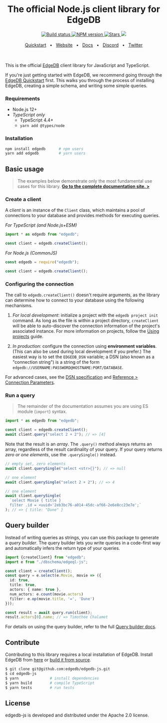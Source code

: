 <div align="center">
  <h1>The official Node.js client library for EdgeDB</h1>

  <a href="https://github.com/edgedb/edgedb-js/actions" rel="nofollow">
    <img src="https://github.com/edgedb/edgedb-js/actions/workflows/tests.yml/badge.svg?event=push&branch=master" alt="Build status">
  </a>
  <a href="https://www.npmjs.com/package/edgedb" rel="nofollow">
    <img src="https://img.shields.io/npm/v/edgedb" alt="NPM version">
  </a>
  <a href="https://github.com/edgedb/edgedb" rel="nofollow">
    <img src="https://img.shields.io/github/stars/edgedb/edgedb" alt="Stars">
  </a>
  <a href="https://github.com/edgedb/edgedb/blob/master/LICENSE">
    <img src="https://img.shields.io/badge/license-Apache%202.0-blue" />
  </a>
  <br />
  <br />
  <a href="https://www.edgedb.com/docs/guides/quickstart">Quickstart</a>
  <span>&nbsp;&nbsp;•&nbsp;&nbsp;</span>
  <a href="https://www.edgedb.com">Website</a>
  <span>&nbsp;&nbsp;•&nbsp;&nbsp;</span>
  <a href="https://www.edgedb.com/docs/clients/01_js/index">Docs</a>
  <span>&nbsp;&nbsp;•&nbsp;&nbsp;</span>
  <a href="https://discord.gg/umUueND6ag">Discord</a>
  <span>&nbsp;&nbsp;•&nbsp;&nbsp;</span>
  <a href="https://twitter.com/edgedatabase">Twitter</a>
  <br />

</div>

<br />
<br />

This is the official [EdgeDB](https://github.com/edgedb/edgedb) client library
for JavaScript and TypeScript.

If you're just getting started with EdgeDB, we recommend going through the
[EdgeDB Quickstart](https://www.edgedb.com/docs/quickstart) first. This walks
you through the process of installing EdgeDB, creating a simple schema, and
writing some simple queries.

### Requirements

- Node.js 12+
- _TypeScript only_
  - TypeScript 4.4+
  - `yarn add @types/node`

### Installation

```bash
npm install edgedb      # npm users
yarn add edgedb         # yarn users
```

## Basic usage

> The examples below demonstrate only the most fundamental use cases for this
> library. **[Go to the complete documentation site. >](https://www.edgedb.com/docs/clients/01_js/index)**

### Create a client

A _client_ is an instance of the `Client` class, which maintains a pool of
connections to your database and provides methods for executing queries.

_For TypeScript (and Node.js+ESM)_

```ts
import * as edgedb from "edgedb";

const client = edgedb.createClient();
```

_For Node.js (CommonJS)_

```js
const edgedb = require("edgedb");

const client = edgedb.createClient();
```

### Configuring the connection

The call to `edgedb.createClient()` doesn't require arguments, as the library
can determine how to connect to your database using the following mechanisms.

1. _For local development_: initialize a project with the `edgedb project init`
   command. As long as the file is within a project directory, `createClient`
   will be able to auto-discover the connection information of the project's
   associated instance. For more information on projects, follow the
   [Using projects](https://www.edgedb.com/docs/guides/projects) guide.

2. _In production_: configure the connection using **environment variables**.
   (This can also be used during local development if you prefer.) The easiest
   way is to set the `EDGEDB_DSN` variable; a DSN (also known as a "connection
   string") is a string of the form
   `edgedb://USERNAME:PASSWORD@HOSTNAME:PORT/DATABASE`.

For advanced cases, see the
[DSN specification](https://www.edgedb.com/docs/reference/dsn) and
[Reference > Connection Parameters](https://www.edgedb.com/docs/reference/connection).

### Run a query

> The remainder of the documentation assumes you are using ES module (`import`)
> syntax.

```ts
import * as edgedb from "edgedb";

const client = edgedb.createClient();
await client.query("select 2 + 2"); // => [4]
```

Note that the result is an _array_. The `.query()` method always returns an
array, regardless of the result cardinality of your query. If your query
returns _zero or one elements_, use the `.querySingle()` instead.

```ts
// empty set, zero elements
await client.querySingle("select <str>{}"); // => null

// one element
await client.querySingle("select 2 + 2"); // => 4

// one element
await client.querySingle(
  `select Movie { title }
  filter .id = <uuid>'2eb3bc76-a014-45dc-af66-2e6e8cc23e7e';`
); // => { title: "Dune" }
```

## Query builder

Instead of writing queries as strings, you can use this package to generate a _query builder_. The query builder lets you write queries in a code-first way and automatically infers the return type of your queries.

```ts
import {createClient} from "edgedb";
import e from "./dbschema/edgeql-js";

const client = createClient();
const query = e.select(e.Movie, movie => ({
  id: true,
  title: true,
  actors: { name: true },
  num_actors: e.count(movie.actors)
  filter: e.op(movie.title, '=', 'Dune')
}));

const result = await query.run(client);
result.actors[0].name; // => Timothee Chalamet
```

For details on using the query builder, refer to the full [Query builder docs](https://www.edgedb.com/docs/clients/01_js/querybuilder).

## Contribute

Contributing to this library requires a local installation of EdgeDB. Install
EdgeDB from [here](https://www.edgedb.com/download) or
[build it from source](https://www.edgedb.com/docs/reference/dev).

```bash
$ git clone git@github.com:edgedb/edgedb-js.git
$ cd edgedb-js
$ yarn              # install dependencies
$ yarn build        # compile TypeScript
$ yarn tests        # run tests
```

## License

edgedb-js is developed and distributed under the Apache 2.0 license.
